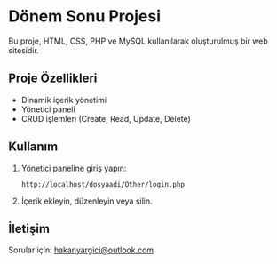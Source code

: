 # Dönem Sonu Projesi

Bu proje, HTML, CSS, PHP ve MySQL kullanılarak oluşturulmuş bir web sitesidir.

## Proje Özellikleri

- Dinamik içerik yönetimi
- Yönetici paneli
- CRUD işlemleri (Create, Read, Update, Delete)


## Kullanım

1. Yönetici paneline giriş yapın:
    ```
    http://localhost/dosyaadi/Other/login.php
    ```

2. İçerik ekleyin, düzenleyin veya silin.

## İletişim

Sorular için: [hakanyargici@outlook.com](mailto:hakanyargici@outlook.com)
